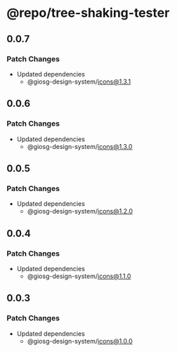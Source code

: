 # @repo/tree-shaking-tester

## 0.0.7

### Patch Changes

- Updated dependencies
  - @giosg-design-system/icons@1.3.1

## 0.0.6

### Patch Changes

- Updated dependencies
  - @giosg-design-system/icons@1.3.0

## 0.0.5

### Patch Changes

- Updated dependencies
  - @giosg-design-system/icons@1.2.0

## 0.0.4

### Patch Changes

- Updated dependencies
  - @giosg-design-system/icons@1.1.0

## 0.0.3

### Patch Changes

- Updated dependencies
  - @giosg-design-system/icons@1.0.0
